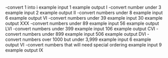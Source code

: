 -convert 1 into i
  example input 1
  example output I
-convert number under 3
  example input 2
  example output II
-convert numbers under 8
  example input 6
  example output VI
-convert numbers under 39
  example input 30
  example output XXX
-convert numbers under 89
  example input 56
  example output LVI
-convert numbers under 399
  example input 106
  example output CVI
-convert numbers under 899
  example input 506
  example output DVI
-convert numbers over 1000 but under 3,999
  example input 6
  example output VI
  -convert numbers that will need special ordering
    example input 9
    example output IX
